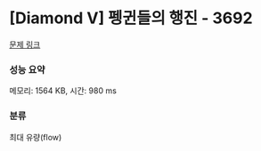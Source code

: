# [Diamond V] 펭귄들의 행진 - 3692 

[문제 링크](https://www.acmicpc.net/problem/3692) 

### 성능 요약

메모리: 1564 KB, 시간: 980 ms

### 분류

최대 유량(flow)

